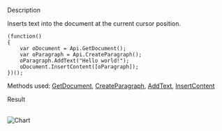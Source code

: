 Description

Inserts text into the document at the current cursor position.

```
(function()
{
    var oDocument = Api.GetDocument();
    var oParagraph = Api.CreateParagraph();
    oParagraph.AddText("Hello world!");
    oDocument.InsertContent([oParagraph]);
})();
```

Methods used: [GetDocument](/officeapi/textdocumentapi/api/getdocument), [CreateParagraph](/officeapi/textdocumentapi/api/createparagraph), [AddText](/officeapi/textdocumentapi/apiparagraph/addtext), [InsertContent](/officeapi/textdocumentapi/apidocument/insertcontent)

Result

\
![Chart](/assets/images/plugins/insert-text.png)

